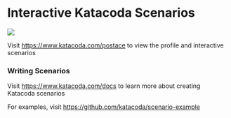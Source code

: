 # Interactive Katacoda Scenarios

[![](http://shields.katacoda.com/katacoda/postace/count.svg)](https://www.katacoda.com/postace "Get your profile on Katacoda.com")

Visit https://www.katacoda.com/postace to view the profile and interactive scenarios

### Writing Scenarios
Visit https://www.katacoda.com/docs to learn more about creating Katacoda scenarios

For examples, visit https://github.com/katacoda/scenario-example

